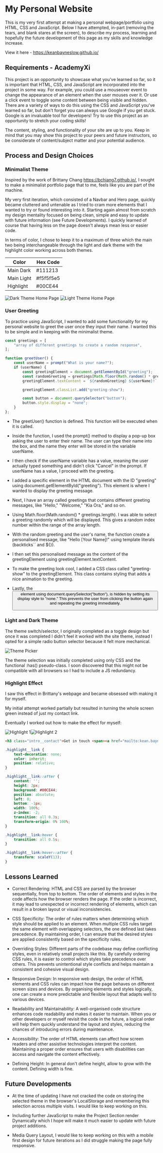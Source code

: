 # My Personal Website

This is my very first attempt at making a personal webpage/portfolio using HTML, CSS and JavaScript. Below I have attempted, in-part (removing the tears, and blank stares at the screen), to describe my process, learning and hopefully the future development of this page as my skills and knowledge increase. 

View it here - https://keanbayneslow.github.io/

## Requirements - AcademyXi

This project is an opportunity to showcase what you've learned so far, so it is important that HTML, CSS, and JavaScript are incorporated into the project in some way. For example, you could use a mouseover event to change the appearance of an element when the user mouses over it. Or use a click event to toggle some content between being visible and hidden. There are a variety of ways to do this using the CSS and JavaScript you've learned so far, but don't forget you can always use Google if you get stuck. Google is an invaluable tool for developers! Try to use this project as an opportunity to stretch your coding skills!

The content, styling, and functionality of your site are up to you. Keep in mind that you may show this project to your peers and future instructors, so be considerate of content/subject matter and your potential audience.

## Process and Design Choices

### Minimalist Theme

Inspired by the work of Brittany Chang https://bchiang7.github.io/, I sought to make a minimalist portfolio page that to me, feels like you are part of the machine. 

My very first iteration, which consisted of a Navbar and Hero page, quickly became cluttered and untenable as I tried to cram more elements that I  wanted to try or found interesting into it. Starting again almost from scratch my design mentality focused on being clean, simple and easy to update with future information (see Future Developments). I quickly learned of course that having less on the page doesn't always mean less or easier code. 

In terms of color, I chose to keep it to a maximum of three which the main two being interchangeable through the light and dark theme with the highlight color working across both themes. 

| Color       | Hex Code    |
| ----------- | ----------- |
| Main Dark   | #111213     |
| Main Light  | #f5f5f5e5   |
| Highlight   | #00CE44     |

![Dark Theme Home Page](./src/Dark%20Theme%20Home%20Page.png)
![Light Theme Home Page](./src/Light%20Theme%20Home%20Page.png)

### User Greeting

To practice using JavaScript, I wanted to add some functionality for my personal website to greet the user once they input their name. I wanted this to be simple and in keeping with the minimalist theme.

```javascript
const greetings = [
    "array of different greetings to create a random response",
];

function greetUser() {
    const userName = prompt("What is your name?");
    if (userName) {
        const greetingElement = document.getElementById("greeting");
        const randomGreeting = greetings[Math.floor(Math.random() * greetings.length)];
        greetingElement.textContent = `${randomGreeting} ${userName}!`;

        greetingElement.classList.add("greeting-show");

        const button = document.querySelector("button");
        button.style.display = "none";
    }
};
```
- The greetUser() function is defined. This function will be executed when it is called.

- Inside the function, I used the prompt() method to display a pop-up box asking the user to enter their name. The user can type their name into the box, and the name they enter will be stored in the variable userName.

- I then check if the userName variable has a value, meaning the user actually typed something and didn't click "Cancel" in the prompt. If userName has a value, I proceed with the greeting.

- I added a specific element in the HTML document with the ID "greeting" using document.getElementById("greeting"). This element is where I wanted to display the greeting message.

- Next, I have an array called greetings that contains different greeting messages, like "Hello," "Welcome," "Kia Ora," and so on.

- Using Math.floor(Math.random() * greetings.length). I was able to select a greeting randomly which will be displayed. This gives a random index number within the range of the array length.

- With the random greeting and the user's name, the function create a personalised message, like "Hello [Your Name]!" using template literals (backticks`` and ${}).

- I then set this personalised message as the content of the greetingElement using greetingElement.textContent.

- To make the greeting look cool, I added a CSS class called "greeting-show" to the greetingElement. This class contains styling that adds a nice animation to the greeting.

- Lastly, the <button> element using document.querySelector("button"), is hidden by setting its display style to "none." This prevents the user from clicking the button again and repeating the greeting immediately.

### Light and Dark Theme

The theme switch/selector, I originally completed as a toggle design but once it was completed I didn't feel it worked with the site theme, instead I opted for a simple radio button selector because it felt more mechanical.

![Theme Picker](./src/Theme.png)

The theme selection was initially completed using only CSS and the functional :has() pseudo-class. I soon discovered that this might not be compatible with all browsers so I had to include a JS redundancy.

### Highlight Effect

I saw this effect in Brittany's webpage and became obsessed with making it for myself.

My initial attempt worked partially but resulted in turning the whole screen green instead of just my contact link.

Eventually I worked out how to make the effect for myself:

![Highlight 1](./src/Highlight%201.png)![Highlight 2](./src/Highlight%202.png)

```html
<h3 class="intro__contact">Get in touch <span><a href="mailto:kean.bayneslow@gmail.com" target="_blank" class="highlight__link">kean.bayneslow@gmail.com</a> </span> </h3>
```


```css
.highlight__link {
    text-decoration: none;
    color: inherit;
    position: relative;
}

.highlight__link::after {
    content: '';
    height: 2px;
    background: #00CE44;
    position: absolute;
    left: 0;
    bottom: -1px;
    width: 100%;
    z-index: -2;
    transition: all 0.3s;
    transform-origin: 0% 100%;
}

.highlight__link:hover {
    transition: all 0.5s;
}

.highlight__link:hover::after {
    transform: scaleY(13);
}
```

## Lessons Learned

- Correct Rendering: HTML and CSS are parsed by the browser sequentially, from top to bottom. The order of elements and styles in the code affects how the browser renders the page. If the order is incorrect, it may lead to unexpected or incorrect rendering of elements, which can result in a broken layout or visual inconsistencies.

- CSS Specificity: The order of rules matters when determining which style should be applied to an element. When multiple CSS rules target the same element with overlapping selectors, the one defined last takes precedence. By maintaining order, I can ensure that the desired styles are applied consistently based on the specificity rules.

- Overriding Styles: Different parts of the codebase may define conflicting styles, even in relatively small projects like this. By carefully ordering CSS rules, it is easier to control which styles take precedence over others. This prevents unintentional style conflicts and helps maintain a consistent and cohesive visual design.

- Responsive Design: In responsive web design, the order of HTML elements and CSS rules can impact how the page behaves on different screen sizes and devices. By organising elements and styles logically, one can create a more predictable and flexible layout that adapts well to various devices.

- Readability and Maintainability: A well-organised code structure enhances code readability and makes it easier to maintain. When you or other developers or myself revisit the code in the future, a logical order will help them quickly understand the layout and styles, reducing the chances of introducing errors during maintenance.

- Accessibility: The order of HTML elements can affect how screen readers and other assistive technologies interpret the content. Maintaining a proper order ensures that users with disabilities can access and navigate the content effectively.

- Defining Height: In general don't define height, allow to grow with the content. Defining width is fine. 

## Future Developments

- At the time of updating I have not cracked the code on storing the selected theme in the browser's LocalStorage and remembering this selection across multiple visits. I would like to keep working on this. 

- Including further JavaScript to make the Project Section render Dynamically which I hope will make it much easier to update with future project additions.

- Media Query Layout, I would like to keep working on this with a mobile first design for future iterations as I did struggle making the page fully responsive. 
